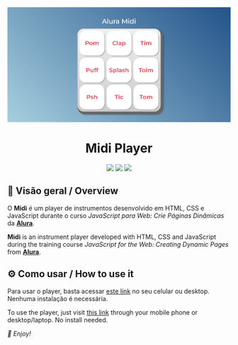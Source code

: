<div align="center">
  <img src="https://raw.githubusercontent.com/sucodelarangela/midi-player/master/images/og-image.png" alt="">
  <h1>Midi Player</h1>
  <img src="https://img.shields.io/badge/HTML5-E34F26?style=for-the-badge&logo=html5&logoColor=white">
  <img src="https://img.shields.io/badge/CSS3-1572B6?style=for-the-badge&logo=css3&logoColor=white">
  <img src="https://img.shields.io/badge/JavaScript-F7DF1E?style=for-the-badge&logo=javascript&logoColor=black"> 
</div>

## 🔎 Visão geral / Overview

O **Midi** é um player de instrumentos desenvolvido em HTML, CSS e JavaScript durante o curso _JavaScript para Web: Crie Páginas Dinâmicas_ da [**Alura**](https://www.alura.com.br).

**Midi** is an instrument player developed with HTML, CSS and JavaScript during the training course _JavaScript for the Web: Creating Dynamic Pages_ from [**Alura**](https://www.alura.com.br).

## ⚙️ Como usar / How to use it

Para usar o player, basta acessar [este link](https://rebecacoelho.github.io/midi-player/) no seu celular ou desktop. Nenhuma instalação é necessária.

To use the player, just visit [this link](https://rebecacoelho.github.io/midi-player/) through your mobile phone or desktop/laptop. No install needed.

_🎵 Enjoy!_
